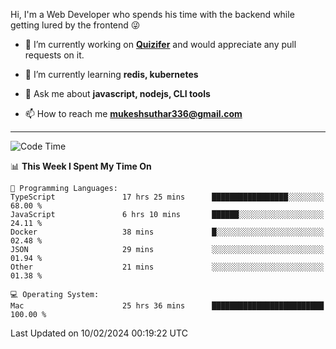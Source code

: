 Hi, I'm a Web Developer who spends his time with the backend while getting lured by the frontend 😜

- 🔭 I’m currently working on **[Quizifer](https://github.com/SutharMukesh/Quizifer/)** and would appreciate any pull requests on it.

- 🌱 I’m currently learning **redis, kubernetes**

- 💬 Ask me about **javascript, nodejs, CLI tools**

- 📫 How to reach me **mukeshsuthar336@gmail.com**

---
<!--START_SECTION:waka-->
![Code Time](http://img.shields.io/badge/Code%20Time-2%2C806%20hrs%204%20mins-blue)

📊 **This Week I Spent My Time On** 

```text
💬 Programming Languages: 
TypeScript               17 hrs 25 mins      █████████████████░░░░░░░░   68.00 % 
JavaScript               6 hrs 10 mins       ██████░░░░░░░░░░░░░░░░░░░   24.11 % 
Docker                   38 mins             █░░░░░░░░░░░░░░░░░░░░░░░░   02.48 % 
JSON                     29 mins             ░░░░░░░░░░░░░░░░░░░░░░░░░   01.94 % 
Other                    21 mins             ░░░░░░░░░░░░░░░░░░░░░░░░░   01.38 % 

💻 Operating System: 
Mac                      25 hrs 36 mins      █████████████████████████   100.00 % 
```


 Last Updated on 10/02/2024 00:19:22 UTC
<!--END_SECTION:waka-->
